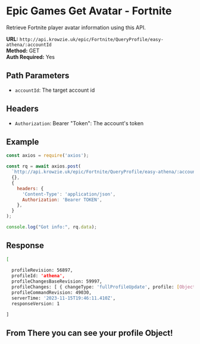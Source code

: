 # Epic Games Get Avatar - Fortnite

Retrieve Fortnite player avatar information using this API.

**URL:** `http://api.krowzie.uk/epic/Fortnite/QueryProfile/easy-athena/:accountId`  
**Method:** GET  
**Auth Required:** Yes

## Path Parameters

- `accountId`: The target account id

## Headers

- `Authorization`: Bearer "Token": The account's token

## Example
```javascript
const axios = require('axios');

const rq = await axios.post(
  `http://api.krowzie.uk/epic/Fortnite/QueryProfile/easy-athena/:accountId`,
  {},
  {
    headers: {
      'Content-Type': 'application/json',
      Authorization: 'Bearer TOKEN',
    },
  }
);

console.log("Got info:", rq.data);
```

## Response

```bash
[
 
  profileRevision: 56897,
  profileId: 'athena',
  profileChangesBaseRevision: 59997,
  profileChanges: [ { changeType: 'fullProfileUpdate', profile: [Object] } ],
  profileCommandRevision: 49030,
  serverTime: '2023-11-15T19:46:11.410Z',
  responseVersion: 1

]
```

##  From There you can see your profile Object!

